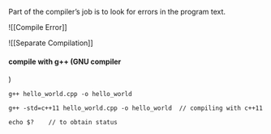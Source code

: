 Part of the compiler’s job is to look for errors in the program text.

![[Compile Error]]

![[Separate Compilation]]

#### compile with g++ (GNU compiler
)

```
g++ hello_world.cpp -o hello_world   

g++ -std=c++11 hello_world.cpp -o hello_world  // compiling with c++11

echo $?    // to obtain status
```

